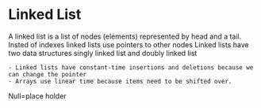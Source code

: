 # Linked List
  A linked list is a list of nodes (elements) represented by head and a tail. Insted of indexes linked lists use pointers  to other nodes Linked lists have two data structures singly linked list and doubly linked list

    - Linked lists have constant-time insertions and deletions because we can change the pointer
    - Arrays use linear time because items need to be shifted over.

Null=place holder
